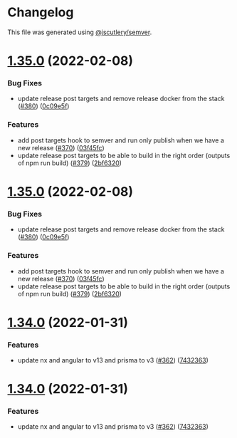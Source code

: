 # Changelog

This file was generated using [@jscutlery/semver](https://github.com/jscutlery/semver).

# [1.35.0](https://github.com/tractr/stack/compare/v1.34.0...v1.35.0) (2022-02-08)


### Bug Fixes

* update release post targets and remove release docker from the stack ([#380](https://github.com/tractr/stack/issues/380)) ([0c09e5f](https://github.com/tractr/stack/commit/0c09e5f136c34f61be50a4d5f1d90b51e56ab8f5))


### Features

* add post targets hook to semver and run only publish when we have a new release ([#370](https://github.com/tractr/stack/issues/370)) ([03f45fc](https://github.com/tractr/stack/commit/03f45fc4276916b0a96911e724bfd1c417f29c5f))
* update release post targets to be able to build in the right order (outputs of npm run build) ([#379](https://github.com/tractr/stack/issues/379)) ([2bf6320](https://github.com/tractr/stack/commit/2bf63201c5c8d7ab911f18cb8946a1a2b95f9261))



# [1.35.0](https://github.com/tractr/stack/compare/v1.34.0...v1.35.0) (2022-02-08)


### Bug Fixes

* update release post targets and remove release docker from the stack ([#380](https://github.com/tractr/stack/issues/380)) ([0c09e5f](https://github.com/tractr/stack/commit/0c09e5f136c34f61be50a4d5f1d90b51e56ab8f5))


### Features

* add post targets hook to semver and run only publish when we have a new release ([#370](https://github.com/tractr/stack/issues/370)) ([03f45fc](https://github.com/tractr/stack/commit/03f45fc4276916b0a96911e724bfd1c417f29c5f))
* update release post targets to be able to build in the right order (outputs of npm run build) ([#379](https://github.com/tractr/stack/issues/379)) ([2bf6320](https://github.com/tractr/stack/commit/2bf63201c5c8d7ab911f18cb8946a1a2b95f9261))



# [1.34.0](https://github.com/tractr/stack/compare/v1.33.0...v1.34.0) (2022-01-31)


### Features

* update nx and angular to v13 and prisma to v3 ([#362](https://github.com/tractr/stack/issues/362)) ([7432363](https://github.com/tractr/stack/commit/7432363cdc5f4e7b80bb513f5d9aef1152109d46))



# [1.34.0](https://github.com/tractr/stack/compare/v1.33.0...v1.34.0) (2022-01-31)


### Features

* update nx and angular to v13 and prisma to v3 ([#362](https://github.com/tractr/stack/issues/362)) ([7432363](https://github.com/tractr/stack/commit/7432363cdc5f4e7b80bb513f5d9aef1152109d46))
